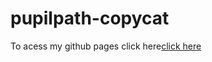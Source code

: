 # pupilpath-copycat
To acess my github pages click here[click here](https://github.com/habibamoamenk7328/pupilpath-copycat)